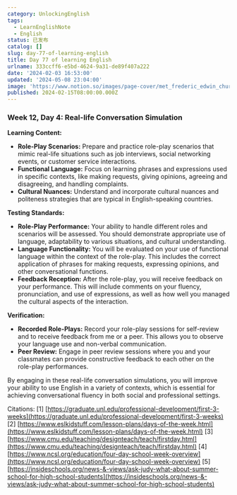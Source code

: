 ```yaml
---
category: UnlockingEnglish
tags:
  - LearnEnglishNote
  - English
status: 已发布
catalog: []
slug: day-77-of-learning-english
title: Day 77 of learning English
urlname: 333ccff6-e5bd-4624-9a31-de89f407a222
date: '2024-02-03 16:53:00'
updated: '2024-05-08 23:04:00'
image: 'https://www.notion.so/images/page-cover/met_frederic_edwin_church_1871.jpg'
published: 2024-02-15T08:00:00.000Z
---
```


### Week 12, Day 4: Real-life Conversation Simulation


**Learning Content:**

- **Role-Play Scenarios:** Prepare and practice role-play scenarios that mimic real-life situations such as job interviews, social networking events, or customer service interactions.
- **Functional Language:** Focus on learning phrases and expressions used in specific contexts, like making requests, giving opinions, agreeing and disagreeing, and handling complaints.
- **Cultural Nuances:** Understand and incorporate cultural nuances and politeness strategies that are typical in English-speaking countries.

**Testing Standards:**

- **Role-Play Performance:** Your ability to handle different roles and scenarios will be assessed. You should demonstrate appropriate use of language, adaptability to various situations, and cultural understanding.
- **Language Functionality:** You will be evaluated on your use of functional language within the context of the role-play. This includes the correct application of phrases for making requests, expressing opinions, and other conversational functions.
- **Feedback Reception:** After the role-play, you will receive feedback on your performance. This will include comments on your fluency, pronunciation, and use of expressions, as well as how well you managed the cultural aspects of the interaction.

**Verification:**

- **Recorded Role-Plays:** Record your role-play sessions for self-review and to receive feedback from me or a peer. This allows you to observe your language use and non-verbal communication.
- **Peer Review:** Engage in peer review sessions where you and your classmates can provide constructive feedback to each other on the role-play performances.

By engaging in these real-life conversation simulations, you will improve your ability to use English in a variety of contexts, which is essential for achieving conversational fluency in both social and professional settings.


Citations:
[1] [https://graduate.unl.edu/professional-development/first-3-weeks](https://graduate.unl.edu/professional-development/first-3-weeks)
[2] [https://www.eslkidstuff.com/lesson-plans/days-of-the-week.html](https://www.eslkidstuff.com/lesson-plans/days-of-the-week.html)
[3] [https://www.cmu.edu/teaching/designteach/teach/firstday.html](https://www.cmu.edu/teaching/designteach/teach/firstday.html)
[4] [https://www.ncsl.org/education/four-day-school-week-overview](https://www.ncsl.org/education/four-day-school-week-overview)
[5] [https://insideschools.org/news-&-views/ask-judy-what-about-summer-school-for-high-school-students](https://insideschools.org/news-&-views/ask-judy-what-about-summer-school-for-high-school-students)

